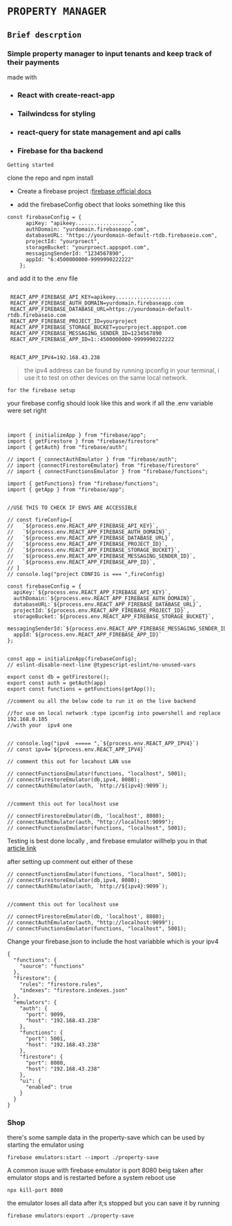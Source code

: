 # `PROPERTY MANAGER`

## `Brief descrption`
### Simple property manager to input tenants and keep track of their payments 

made with 
- ### React with create-react-app

- ### Tailwindcss for styling

- ### react-query for state management and api calls
- ### Firebase for tha backend 


`Getting started`

clone the repo and npm install

- Create a firebase project :[firebase official docs](https://cloud.google.com/firestore/docs/client/get-firebase)

- add the firebaseConfig obect that looks something like this
```
const firebaseConfig = {
      apiKey: "apikeey..................",
      authDomain: "yurdomain.firebaseapp.com",
      databaseURL: "https://yourdomain-default-rtdb.firebaseio.com",
      projectId: "yourproect",
      storageBucket: "yourproect.appspot.com",
      messagingSenderId: "1234567890",
      appId: "6:4500000000-9999990222222"
    };

``` 
and add it to the .env file

```

 REACT_APP_FIREBASE_API_KEY=apikeey..................
 REACT_APP_FIREBASE_AUTH_DOMAIN=yurdomain.firebaseapp.com
 REACT_APP_FIREBASE_DATABASE_URL=https://yourdomain-default-rtdb.firebaseio.com
 REACT_APP_FIREBASE_PROJECT_ID=yourproject
 REACT_APP_FIREBASE_STORAGE_BUCKET=yourproject.appspot.com
 REACT_APP_FIREBASE_MESSAGING_SENDER_ID=1234567890
 REACT_APP_FIREBASE_APP_ID=1::4500000000-9999990222222


 REACT_APP_IPV4=192.168.43.238
```

> the ipv4 address can be found by running ipconfig in your terminal,
> i use it to test on other devices on the same local network.

`for the firebase setup`

your firebase config should look like this and work if all the .env variable were set right

```


import { initializeApp } from "firebase/app";
import { getFirestore } from "firebase/firestore"
import { getAuth} from "firebase/auth";

// import { connectAuthEmulator } from "firebase/auth";
// import {connectFirestoreEmulator} from "firebase/firestore"
// import { connectFunctionsEmulator } from "firebase/functions";

import { getFunctions} from "firebase/functions";
import { getApp } from "firebase/app";


//USE THIS TO CHECK IF ENVS ARE ACCESSIBLE

// const fireConfig=[
//   `${process.env.REACT_APP_FIREBASE_API_KEY}`,
//   `${process.env.REACT_APP_FIREBASE_AUTH_DOMAIN}`,
//   `${process.env.REACT_APP_FIREBASE_DATABASE_URL}`,
//   `${process.env.REACT_APP_FIREBASE_PROJECT_ID}`,
//   `${process.env.REACT_APP_FIREBASE_STORAGE_BUCKET}`,
//   `${process.env.REACT_APP_FIREBASE_MESSAGING_SENDER_ID}`,
//   `${process.env.REACT_APP_FIREBASE_APP_ID}`,
// ]
// console.log("project CONFIG is === ",fireConfig)

const firebaseConfig = {
  apiKey:`${process.env.REACT_APP_FIREBASE_API_KEY}`,
  authDomain:`${process.env.REACT_APP_FIREBASE_AUTH_DOMAIN}`,
  databaseURL:`${process.env.REACT_APP_FIREBASE_DATABASE_URL}`,
  projectId:`${process.env.REACT_APP_FIREBASE_PROJECT_ID}`,
  storageBucket:`${process.env.REACT_APP_FIREBASE_STORAGE_BUCKET}`,
  messagingSenderId:`${process.env.REACT_APP_FIREBASE_MESSAGING_SENDER_ID}`,
  appId:`${process.env.REACT_APP_FIREBASE_APP_ID}`
};


const app = initializeApp(firebaseConfig);
// eslint-disable-next-line @typescript-eslint/no-unused-vars

export const db = getFirestore();
export const auth = getAuth(app)
export const functions = getFunctions(getApp());

//comment ou all the below code to run it on the live backend 

//for use on local network :type ipconfig into powershell and replace 192.168.0.105 
//with your  ipv4 one


// console.log("ipv4  ===== ",`${process.env.REACT_APP_IPV4}`)
// const ipv4=`${process.env.REACT_APP_IPV4}` 

// comment this out for locahost LAN use

// connectFunctionsEmulator(functions, "localhost", 5001);
// connectFirestoreEmulator(db,ipv4, 8080);
// connectAuthEmulator(auth, `http://${ipv4}:9099`);


//comment this out for localhost use

// connectFirestoreEmulator(db, 'localhost', 8080);
// connectAuthEmulator(auth, "http://localhost:9099");
// connectFunctionsEmulator(functions, "localhost", 5001);

```

Testing is best done locally , and firebase emulator willhelp you in that 
[article link](https://dev.to/tigawanna/firebase-emulator-16l2)

after setting up comment out either of these

```
// connectFunctionsEmulator(functions, "localhost", 5001);
// connectFirestoreEmulator(db,ipv4, 8080);
// connectAuthEmulator(auth, `http://${ipv4}:9099`);


//comment this out for localhost use

// connectFirestoreEmulator(db, 'localhost', 8080);
// connectAuthEmulator(auth, "http://localhost:9099");
// connectFunctionsEmulator(functions, "localhost", 5001);

```

Change your firebase.json  to include the host variabble which is your ipv4 

```
{
  "functions": {
    "source": "functions"
  },
  "firestore": {
    "rules": "firestore.rules",
    "indexes": "firestore.indexes.json"
  },
  "emulators": {
    "auth": {
      "port": 9099,
      "host": "192.168.43.238"
    },
    "functions": {
      "port": 5001,
      "host": "192.168.43.238"
    },
    "firestore": {
      "port": 8080,
      "host": "192.168.43.238"
    },
    "ui": {
      "enabled": true
    }
  }
}

```


### Shop
there's some sample data in the property-save which can be used by starting the emulator using
```
firebase emulators:start --import ./property-save
```

A common isuue with firebase emulator is port 8080 beig taken after emulator stops and is restarted before a system reboot
use
```
npx kill-port 8080
``` 
 the emulator loses all data after it;s stopped but you can save it by running 
 
 ```
 firebase emulators:export ./property-save
 ```
